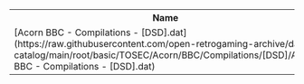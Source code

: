 <table>
<tr><th>Name</th><th>Size</th></tr>
<tr><td>[Acorn BBC - Compilations - [DSD].dat](https://raw.githubusercontent.com/open-retrogaming-archive/dat-catalog/main/root/basic/TOSEC/Acorn/BBC/Compilations/[DSD]/Acorn BBC - Compilations - [DSD].dat)</td><td>143395</td></tr>
</table>
